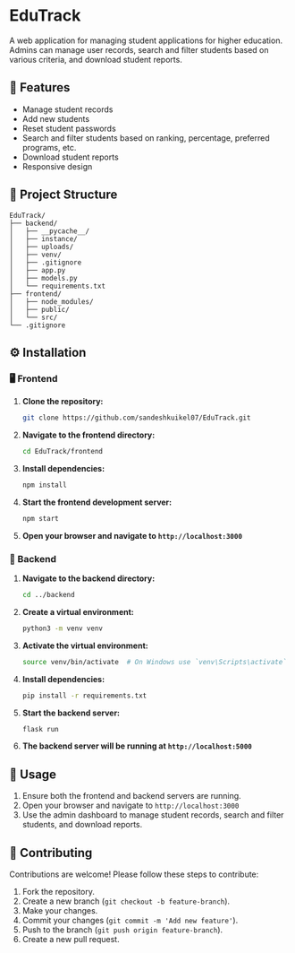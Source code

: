 # EduTrack

A web application for managing student applications for higher education. Admins can manage user records, search and filter students based on various criteria, and download student reports.

## 🚀 Features

- Manage student records
- Add new students
- Reset student passwords
- Search and filter students based on ranking, percentage, preferred programs, etc.
- Download student reports
- Responsive design

## 📁 Project Structure

```
EduTrack/
├── backend/
│   ├── __pycache__/
│   ├── instance/
│   ├── uploads/
│   ├── venv/
│   ├── .gitignore
│   ├── app.py
│   ├── models.py
│   └── requirements.txt
├── frontend/
│   ├── node_modules/
│   ├── public/
│   └── src/
└── .gitignore
```

## ⚙️ Installation

### 🖥️ Frontend

1. **Clone the repository:**
   ```bash
   git clone https://github.com/sandeshkuikel07/EduTrack.git
   ```

2. **Navigate to the frontend directory:**
   ```bash
   cd EduTrack/frontend
   ```

3. **Install dependencies:**
   ```bash
   npm install
   ```

4. **Start the frontend development server:**
   ```bash
   npm start
   ```

5. **Open your browser and navigate to `http://localhost:3000`**

### 🔧 Backend

1. **Navigate to the backend directory:**
   ```bash
   cd ../backend
   ```

2. **Create a virtual environment:**
   ```bash
   python3 -m venv venv
   ```

3. **Activate the virtual environment:**
   ```bash
   source venv/bin/activate  # On Windows use `venv\Scripts\activate`
   ```

4. **Install dependencies:**
   ```bash
   pip install -r requirements.txt
   ```

5. **Start the backend server:**
   ```bash
   flask run
   ```

6. **The backend server will be running at `http://localhost:5000`**

## 🎯 Usage

1. Ensure both the frontend and backend servers are running.
2. Open your browser and navigate to `http://localhost:3000`
3. Use the admin dashboard to manage student records, search and filter students, and download reports.

## 🤝 Contributing

Contributions are welcome! Please follow these steps to contribute:

1. Fork the repository.
2. Create a new branch (`git checkout -b feature-branch`).
3. Make your changes.
4. Commit your changes (`git commit -m 'Add new feature'`).
5. Push to the branch (`git push origin feature-branch`).
6. Create a new pull request.
